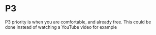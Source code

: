 # P3

P3 priority is when you are comfortable, and already free. This could be done instead of watching a YouTube video for example